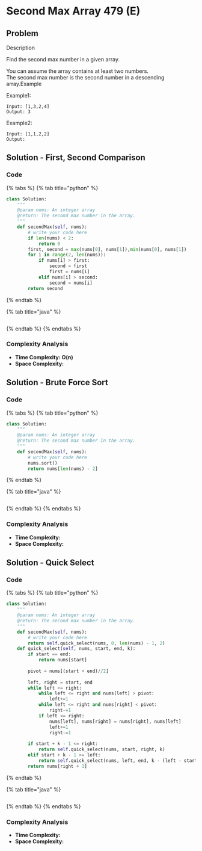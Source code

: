 # Second Max Array 479 (E)

## Problem

Description

Find the second max number in a given array.

You can assume the array contains at least two numbers.\
The second max number is the second number in a descending array.Example

Example1:

```
Input: [1,3,2,4]
Output: 3
```

Example2:

```
Input: [1,1,2,2]
Output: 
```

## Solution - First, Second Comparison

### Code

{% tabs %}
{% tab title="python" %}
```python
class Solution:
    """
    @param nums: An integer array
    @return: The second max number in the array.
    """
    def secondMax(self, nums):
        # write your code here
        if len(nums) < 2:
            return 0
        first, second = max(nums[0], nums[1]),min(nums[0], nums[1])
        for i in range(2, len(nums)):
            if nums[i] > first:
                second = first
                first = nums[i]
            elif nums[i] > second:
                second = nums[i]
        return second
```
{% endtab %}

{% tab title="java" %}
```
```
{% endtab %}
{% endtabs %}

### Complexity Analysis

* **Time Complexity: O(n)**
* **Space Complexity:**

## Solution - Brute Force Sort

### Code

{% tabs %}
{% tab title="python" %}
```python
class Solution:
    """
    @param nums: An integer array
    @return: The second max number in the array.
    """
    def secondMax(self, nums):
        # write your code here
        nums.sort()
        return nums[len(nums) - 2]
```
{% endtab %}

{% tab title="java" %}
```
```
{% endtab %}
{% endtabs %}

### Complexity Analysis

* **Time Complexity:**
* **Space Complexity:**



## Solution - Quick Select

### Code

{% tabs %}
{% tab title="python" %}
```python
class Solution:
    """
    @param nums: An integer array
    @return: The second max number in the array.
    """
    def secondMax(self, nums):
        # write your code here
        return self.quick_select(nums, 0, len(nums) - 1, 2)
    def quick_select(self, nums, start, end, k):
        if start == end:
            return nums[start]
        
        pivot = nums[(start + end)//2]
        
        left, right = start, end
        while left <= right:
            while left <= right and nums[left] > pivot:
                left+=1
            while left <= right and nums[right] < pivot:
                right-=1
            if left <= right:
                nums[left], nums[right] = nums[right], nums[left]
                left+=1
                right-=1
        
        if start + k - 1 <= right:
            return self.quick_select(nums, start, right, k)
        elif start + k - 1 >= left:
            return self.quick_select(nums, left, end, k - (left - start))
        return nums[right + 1]
```
{% endtab %}

{% tab title="java" %}
```
```
{% endtab %}
{% endtabs %}

### Complexity Analysis

* **Time Complexity:**
* **Space Complexity:**
